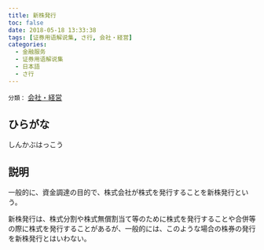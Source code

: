 ```yaml
---
title: 新株発行
toc: false
date: 2018-05-18 13:33:38
tags: [证券用语解说集, さ行, 会社・経営]
categories:
  - 金融服务
  - 证券用语解说集
  - 日本語
  - さ行
---
```


`分類：` [会社・経営](/tags/会社・経営/)

## ひらがな

しんかぶはっこう

## 説明

一般的に、資金調達の目的で、株式会社が株式を発行することを新株発行という。

新株発行は、株式分割や株式無償割当て等のために株式を発行することや合併等の際に株式を発行することがあるが、一般的には、このような場合の株券の発行を新株発行とはいわない。
